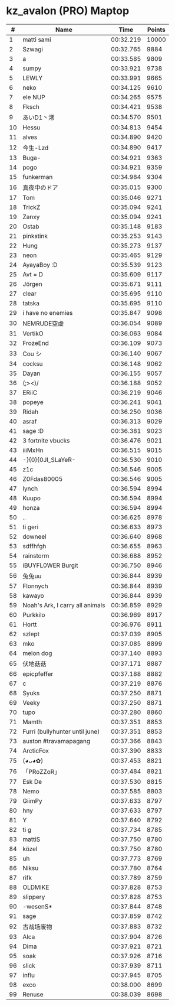 # kz_avalon (PRO) Maptop

|  # | Name | Time | Points |
|-------------- | -------------- | -------------- | -------------- | 
| 1 | matti sami | 00:32.219 | 10000 | 
| 2 | Szwagi | 00:32.765 | 9884 | 
| 3 | a | 00:33.585 | 9809 | 
| 4 | sumpy | 00:33.921 | 9738 | 
| 5 | LEWLY | 00:33.991 | 9665 | 
| 6 | neko | 00:34.125 | 9610 | 
| 7 | ele NUP | 00:34.265 | 9575 | 
| 8 | Fksch | 00:34.421 | 9538 | 
| 9 | あいD1丶澪 | 00:34.570 | 9501 | 
| 10 | Hessu | 00:34.813 | 9454 | 
| 11 | alves | 00:34.890 | 9420 | 
| 12 | 今生-Lzd | 00:34.890 | 9417 | 
| 13 | Buga- | 00:34.921 | 9363 | 
| 14 | pogo | 00:34.921 | 9359 | 
| 15 | funkerman | 00:34.984 | 9304 | 
| 16 | 真夜中のドア | 00:35.015 | 9300 | 
| 17 | Tom | 00:35.046 | 9271 | 
| 18 | TrickZ | 00:35.094 | 9241 | 
| 19 | Zanxy | 00:35.094 | 9241 | 
| 20 | Ostab | 00:35.148 | 9183 | 
| 21 | pinkstink | 00:35.253 | 9143 | 
| 22 | Hung | 00:35.273 | 9137 | 
| 23 | neon | 00:35.465 | 9129 | 
| 24 | AyayaBoy :D | 00:35.539 | 9123 | 
| 25 | Avt = D | 00:35.609 | 9117 | 
| 26 | Jörgen | 00:35.671 | 9111 | 
| 27 | clear | 00:35.695 | 9110 | 
| 28 | tatska | 00:35.695 | 9110 | 
| 29 | i have no enemies | 00:35.847 | 9098 | 
| 30 | NEMRUDE空虚 | 00:36.054 | 9089 | 
| 31 | VertikO | 00:36.063 | 9084 | 
| 32 | FrozeEnd | 00:36.109 | 9073 | 
| 33 | Cou シ | 00:36.140 | 9067 | 
| 34 | cocksu | 00:36.148 | 9062 | 
| 35 | Dayan | 00:36.155 | 9057 | 
| 36 | (;><)/ | 00:36.188 | 9052 | 
| 37 | ERiiC | 00:36.219 | 9046 | 
| 38 | popeye | 00:36.241 | 9041 | 
| 39 | Ridah | 00:36.250 | 9036 | 
| 40 | asraf | 00:36.313 | 9029 | 
| 41 | sage :D | 00:36.381 | 9023 | 
| 42 | 3 fortnite vbucks | 00:36.476 | 9021 | 
| 43 | iiiMxHn | 00:36.515 | 9015 | 
| 44 | -}{0}{0JI_SLaYeR- | 00:36.530 | 9010 | 
| 45 | z1c | 00:36.546 | 9005 | 
| 46 | Z0Fdas80005 | 00:36.546 | 9005 | 
| 47 | lynch | 00:36.594 | 8994 | 
| 48 | Kuupo | 00:36.594 | 8994 | 
| 49 | honza | 00:36.594 | 8994 | 
| 50 | .. | 00:36.625 | 8978 | 
| 51 | ti geri | 00:36.633 | 8973 | 
| 52 | downeel | 00:36.640 | 8968 | 
| 53 | sdffhfgh | 00:36.655 | 8963 | 
| 54 | rainstorm | 00:36.688 | 8952 | 
| 55 | iBUYFL0WER Burgit | 00:36.750 | 8946 | 
| 56 | 兔兔uu | 00:36.844 | 8939 | 
| 57 | Flonnych | 00:36.844 | 8939 | 
| 58 | kawayo | 00:36.844 | 8939 | 
| 59 | Noah's Ark, I carry all animals | 00:36.859 | 8929 | 
| 60 | Purkkilo | 00:36.969 | 8917 | 
| 61 | Hortt | 00:36.976 | 8911 | 
| 62 | szlept | 00:37.039 | 8905 | 
| 63 | mko | 00:37.085 | 8899 | 
| 64 | melon dog | 00:37.140 | 8893 | 
| 65 | 伏地菇菇 | 00:37.171 | 8887 | 
| 66 | epicpfeffer | 00:37.188 | 8882 | 
| 67 | c | 00:37.219 | 8876 | 
| 68 | Syuks | 00:37.250 | 8871 | 
| 69 | Veeky | 00:37.250 | 8871 | 
| 70 | tupo | 00:37.280 | 8860 | 
| 71 | Mamth | 00:37.351 | 8853 | 
| 72 | Furri (bullyhunter until june) | 00:37.351 | 8853 | 
| 73 | auston #travamapagang | 00:37.366 | 8843 | 
| 74 | ArcticFox | 00:37.390 | 8833 | 
| 75 | (◕ᴗ◕✿) | 00:37.453 | 8821 | 
| 76 | 「PRoZZoR」 | 00:37.484 | 8821 | 
| 77 | Esk De | 00:37.530 | 8815 | 
| 78 | Nemo | 00:37.585 | 8803 | 
| 79 | GiimPy | 00:37.633 | 8797 | 
| 80 | hny | 00:37.633 | 8797 | 
| 81 | Y | 00:37.640 | 8792 | 
| 82 | ti g | 00:37.734 | 8785 | 
| 83 | mattiS | 00:37.750 | 8780 | 
| 84 | közel | 00:37.750 | 8780 | 
| 85 | uh | 00:37.773 | 8769 | 
| 86 | Niksu | 00:37.780 | 8764 | 
| 87 | rifk | 00:37.789 | 8759 | 
| 88 | OLDMIKE | 00:37.828 | 8753 | 
| 89 | slippery | 00:37.828 | 8753 | 
| 90 | -wesenS* | 00:37.844 | 8748 | 
| 91 | sage | 00:37.859 | 8742 | 
| 92 | 古战场废物 | 00:37.883 | 8732 | 
| 93 | Alca | 00:37.904 | 8726 | 
| 94 | Dima | 00:37.921 | 8721 | 
| 95 | soak | 00:37.926 | 8716 | 
| 96 | slick | 00:37.939 | 8711 | 
| 97 | influ | 00:37.945 | 8705 | 
| 98 | exco | 00:38.000 | 8699 | 
| 99 | Renuse | 00:38.039 | 8698 | 

